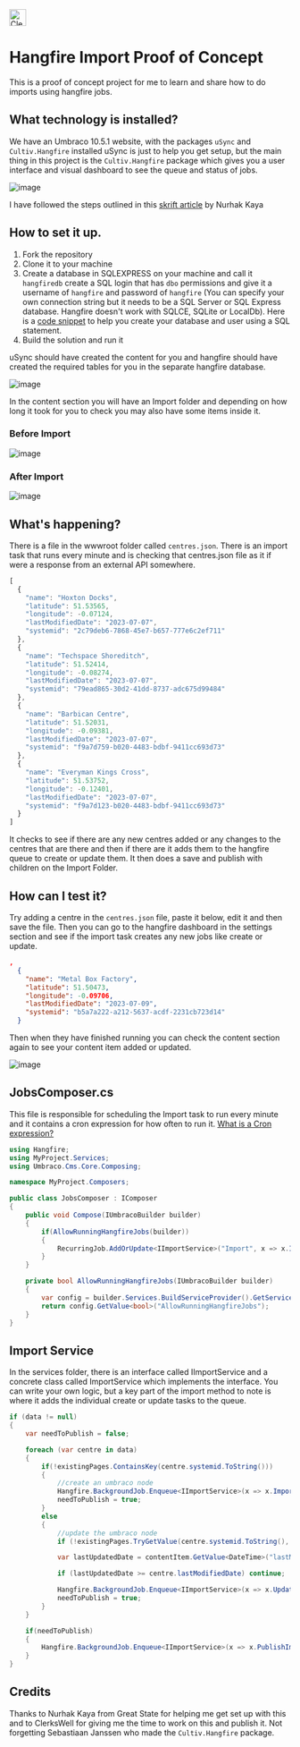 <img style="height:30px; width: auto;" src="https://github.com/prjseal/Hangfire-Import-Proof-Of-Concept/assets/9142936/70254e13-b727-40a9-8120-5ba613a5fa8f" alt="ClerksWell Logo" />

# Hangfire Import Proof of Concept

This is a proof of concept project for me to learn and share how to do imports using hangfire jobs.

## What technology is installed?

We have an Umbraco 10.5.1 website, with the packages `uSync` and `Cultiv.Hangfire` installed
uSync is just to help you get setup, but the main thing in this project is the `Cultiv.Hangfire` package which gives you a user interface and visual dashboard to see the queue and status of jobs.

![image](https://github.com/prjseal/Hangfire-Import-Proof-Of-Concept/assets/9142936/82ad5aaf-d94f-4863-9cd1-1107af929e7a)

I have followed the steps outlined in this [skrift article](https://skrift.io/issues/performance-and-availability-improvements-of-umbraco-v10-websites-with-hangfire-jobs/) by Nurhak Kaya

## How to set it up.

1. Fork the repository
2. Clone it to your machine
3. Create a database in SQLEXPRESS on your machine and call it `hangfiredb` create a SQL login that has `dbo` permissions and give it a username of `hangfire` and password of `hangfire` (You can specify your own connection string but it needs to be a SQL Server or SQL Express database. Hangfire doesn't work with SQLCE, SQLite or LocalDb). Here is a [code snippet](https://codeshare.co.uk/blog/sql-snippet-for-creating-a-database-with-a-login-and-user-in-sql/)  to help you create your database and user using a SQL statement. 
4. Build the solution and run it

uSync should have created the content for you and hangfire should have created the required tables for you in the separate hangfire database.

![image](https://github.com/prjseal/Hangfire-Import-Proof-Of-Concept/assets/9142936/27e42928-8555-430c-b3f0-ef46c946c610)

In the content section you will have an Import folder and depending on how long it took for you to check you may also have some items inside it.

### Before Import

![image](https://github.com/prjseal/Hangfire-Import-Proof-Of-Concept/assets/9142936/2a464a30-5f36-4dde-9a6b-8493580cfc2f)

### After Import

![image](https://github.com/prjseal/Hangfire-Import-Proof-Of-Concept/assets/9142936/5be2240c-e304-40c3-9848-3a48e8c38a9d)

## What's happening?

There is a file in the wwwroot folder called `centres.json`. There is an import task that runs every minute and is checking that centres.json file as it if were a response from an external API somewhere.

```js
[
  {
    "name": "Hoxton Docks",
    "latitude": 51.53565,
    "longitude": -0.07124,
    "lastModifiedDate": "2023-07-07",
    "systemid": "2c79deb6-7868-45e7-b657-777e6c2ef711"
  },
  {
    "name": "Techspace Shoreditch",
    "latitude": 51.52414,
    "longitude": -0.08274,
    "lastModifiedDate": "2023-07-07",
    "systemid": "79ead865-30d2-41dd-8737-adc675d99484"
  },
  {
    "name": "Barbican Centre",
    "latitude": 51.52031,
    "longitude": -0.09381,
    "lastModifiedDate": "2023-07-07",
    "systemid": "f9a7d759-b020-4483-bdbf-9411cc693d73"
  },
  {
    "name": "Everyman Kings Cross",
    "latitude": 51.53752,
    "longitude": -0.12401,
    "lastModifiedDate": "2023-07-07",
    "systemid": "f9a7d123-b020-4483-bdbf-9411cc693d73"
  }
]
```

It checks to see if there are any new centres added or any changes to the centres that are there and then if there are it adds them to the hangfire queue to create or update them.
It then does a save and publish with children on the Import Folder.

## How can I test it?

Try adding a centre in the `centres.json` file, paste it below, edit it and then save the file. Then you can go to the hangfire dashboard in the settings section and see if the import task creates any new jobs like create or update.

```json
,
  {
    "name": "Metal Box Factory",
    "latitude": 51.50473,
    "longitude": -0.09706,
    "lastModifiedDate": "2023-07-09",
    "systemid": "b5a7a222-a212-5637-acdf-2231cb723d14"
  }
```

Then when they have finished running you can check the content section again to see your content item added or updated.

![image](https://github.com/prjseal/Hangfire-Import-Proof-Of-Concept/assets/9142936/8380054a-cc6d-437f-a1bd-2c1f618e342f)

## JobsComposer.cs

This file is responsible for scheduling the Import task to run every minute and it contains a cron expression for how often to run it. [What is a Cron expression?](https://en.wikipedia.org/wiki/Cron)

```cs
using Hangfire;
using MyProject.Services;
using Umbraco.Cms.Core.Composing;

namespace MyProject.Composers;

public class JobsComposer : IComposer
{
    public void Compose(IUmbracoBuilder builder)
    {
        if(AllowRunningHangfireJobs(builder))
        {
            RecurringJob.AddOrUpdate<IImportService>("Import", x => x.Import(), "*/1 * * * *");
        }
    }

    private bool AllowRunningHangfireJobs(IUmbracoBuilder builder)
    {
        var config = builder.Services.BuildServiceProvider().GetService<IConfiguration>();
        return config.GetValue<bool>("AllowRunningHangfireJobs");
    }
}
```

## Import Service

In the services folder, there is an interface called IImportService and a concrete class called ImportService which implements the interface.
You can write your own logic, but a key part of the import method to note is where it adds the individual create or update tasks to the queue.

```cs
if (data != null)
{
    var needToPublish = false;

    foreach (var centre in data)
    {
        if(!existingPages.ContainsKey(centre.systemid.ToString()))
        {
            //create an umbraco node
            Hangfire.BackgroundJob.Enqueue<IImportService>(x => x.ImportSingleCentre(centre, rootContent.Id));
            needToPublish = true;
        }
        else
        {
            //update the umbraco node
            if (!existingPages.TryGetValue(centre.systemid.ToString(), out var contentItem)) continue;

            var lastUpdatedDate = contentItem.GetValue<DateTime>("lastModifiedDate");

            if (lastUpdatedDate >= centre.lastModifiedDate) continue;

            Hangfire.BackgroundJob.Enqueue<IImportService>(x => x.UpdateSingleCentre(centre, contentItem.Id));
            needToPublish = true;
        }
    }

    if(needToPublish)
    {
        Hangfire.BackgroundJob.Enqueue<IImportService>(x => x.PublishImportFolderAndChildren());
    }
}
```

## Credits

Thanks to Nurhak Kaya from Great State for helping me get set up with this and to ClerksWell for giving me the time to work on this and publish it. Not forgetting Sebastiaan Janssen who made the `Cultiv.Hangfire` package.
